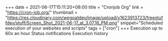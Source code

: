+++
date = 2021-06-17T15:11:20+08:00
title = "Cronjob Org"
link = "https://cron-job.org/"
thumbnail = "https://res.cloudinary.com/wegoatdev/image/upload/v1623913723/freestuffdev/stuff/Screen_Shot_2021-06-17_at_3.07.16_PM.png"
snippet="Scheduled execution of your websites and scripts"
tags = ["cron"]
+++
Execution up to 60x an hour
Status notifications
Execution history